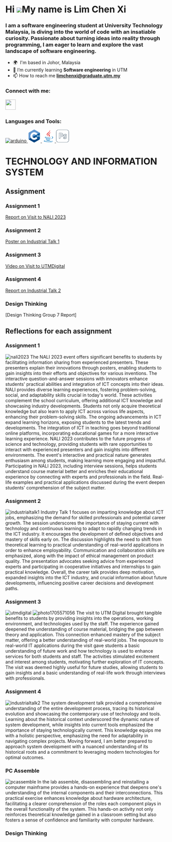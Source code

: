 Hi ![](https://user-images.githubusercontent.com/18350557/176309783-0785949b-9127-417c-8b55-ab5a4333674e.gif)My name is Lim Chen Xi
===================================================================================================================================
<h3 align="left">I am a software engineering student at University Technology Malaysia, is diving into the world of code with an insatiable curiosity. Passionate about turning ideas into reality through programming, I am eager to learn and explore the vast landscape of software engineering.</h3>


* 🌍  I'm based in Johor, Malaysia
* 🌱 I’m currently learning **Software engineering** in UTM
* 📫 How to reach me **limchenxi@graduate.utm.my**

<h3 align="left">Connect with me:</h3>
<p align="left"> <a href="https://www.github.com/limchenxi" target="_blank" rel="noreferrer"> <picture> <source media="(prefers-color-scheme: dark)" srcset="https://raw.githubusercontent.com/danielcranney/readme-generator/main/public/icons/socials/github-dark.svg" /> <source media="(prefers-color-scheme: light)" srcset="https://raw.githubusercontent.com/danielcranney/readme-generator/main/public/icons/socials/github.svg" /> <img src="https://raw.githubusercontent.com/danielcranney/readme-generator/main/public/icons/socials/github.svg" width="32" height="32" /> </picture> </a></p>

<h3 align="left">Languages and Tools:</h3>
<p align="left"> <a href="https://www.arduino.cc/" target="_blank" rel="noreferrer"> <img src="https://cdn.worldvectorlogo.com/logos/arduino-1.svg" alt="arduino" width="40" height="40"/> </a> <a href="https://www.w3schools.com/cpp/" target="_blank" rel="noreferrer"> <img src="https://raw.githubusercontent.com/devicons/devicon/master/icons/cplusplus/cplusplus-original.svg" alt="cplusplus" width="40" height="40"/> </a> <a href="https://www.java.com" target="_blank" rel="noreferrer"> <img src="https://raw.githubusercontent.com/devicons/devicon/master/icons/java/java-original.svg" alt="java" width="40" height="40"/> </a> <a href="https://www.photoshop.com/en" target="_blank" rel="noreferrer"> <img src="https://raw.githubusercontent.com/devicons/devicon/master/icons/photoshop/photoshop-line.svg" alt="photoshop" width="40" height="40"/> </a> </p>


# TECHNOLOGY AND INFORMATION SYSTEM

## Assignment
### Assignment 1
[Report on Visit to NALI 2023](https://github.com/limchenxi/limchenxi/blob/main/TIS%20Assignment%201.pdf)

### Assignment 2
[Poster on Industrial Talk 1](https://github.com/limchenxi/limchenxi/blob/main/TIS%20Assignment%202.pdf)

### Assignment 3
[Video on Visit to UTMDigital](https://github.com/limchenxi/limchenxi/blob/main/TIS%20Assignment%203.pdf)

### Assignment 4
[Report on Industrial Talk 2](https://github.com/limchenxi/limchenxi/blob/main/TIS%20Assignment%204.pdf)

### Design Thinking
[Design Thinking Group 7 Report]


## Reflections for each assignment
### Assignment 1
![nali2023](https://github.com/limchenxi/limchenxi/assets/148421786/fe714621-809c-469d-bf2c-56a40a99ce14)
The NALI 2023 event offers significant benefits to students by facilitating information sharing from experienced presenters. These presenters explain their innovations through posters, enabling students to gain insights into their efforts and objectives for various inventions. The interactive question-and-answer sessions with innovators enhance students' practical abilities and integration of ICT concepts into their ideas. NALI provides diverse learning experiences, fostering problem-solving, social, and adaptability skills crucial in today's world. These activities complement the school curriculum, offering additional ICT knowledge and showcasing industry developments. Students not only acquire theoretical knowledge but also learn to apply ICT across various life aspects, enhancing their problem-solving skills. The ongoing advancements in ICT expand learning horizons, exposing students to the latest trends and developments. The integration of ICT in teaching goes beyond traditional online platforms, incorporating educational games for a more interactive learning experience. NALI 2023 contributes to the future progress of science and technology, providing students with rare opportunities to interact with experienced presenters and gain insights into different environments. The event's interactive and practical nature generates enthusiasm among students, making learning more engaging and impactful. Participating in NALI 2023, including interview sessions, helps students understand course material better and enriches their educational experience by connecting with experts and professionals in the field. Real-life examples and practical applications discussed during the event deepen students' comprehension of the subject matter.
### Assignment 2
![industrialtalk1](https://github.com/limchenxi/limchenxi/assets/148421786/4080b25b-77c5-4a5a-a2b5-c522aaf2b9d9)
Industry Talk 1 focuses on imparting knowledge about ICT jobs, emphasizing the demand for skilled professionals and potential career growth. The session underscores the importance of staying current with technology and continuous learning to adapt to rapidly changing trends in the ICT industry. It encourages the development of defined objectives and mastery of skills early on. The discussion highlights the need to shift from theoretical learning to practical understanding of real-world applications in order to enhance employability. Communication and collaboration skills are emphasized, along with the impact of ethical management on product quality. The presentation advocates seeking advice from experienced experts and participating in cooperative initiatives and internships to gain practical knowledge. Overall, the career talk provides deep motivation, expanded insights into the ICT industry, and crucial information about future developments, influencing positive career decisions and development paths.
### Assignment 3
![utmdigital](https://github.com/limchenxi/limchenxi/assets/148421786/553985f1-1945-4c3f-852b-322a3114e856)
![photo1705571056](https://github.com/limchenxi/limchenxi/assets/148421786/423452a6-f134-40a4-94d3-896fa3707d76)
The visit to UTM Digital brought tangible benefits to students by providing insights into the operations, working environment, and technologies used by the staff. The experience gained deepened the understanding of course material, bridging the gap between theory and application. This connection enhanced mastery of the subject matter, offering a better understanding of real-world jobs. The exposure to real-world IT applications during the visit gave students a basic understanding of future work and how technology is used to enhance services for both students and staff. The activities stimulated excitement and interest among students, motivating further exploration of IT concepts. The visit was deemed highly useful for future studies, allowing students to gain insights and a basic understanding of real-life work through interviews with professionals.
### Assignment 4
![industrialtalk2](https://github.com/limchenxi/limchenxi/assets/148421786/0741ee38-0f12-4fb3-8cb6-cce693d9ab4e)
The system development talk provided a comprehensive understanding of the entire development process, tracing its historical evolution and showcasing the contemporary use of technology and tools. Learning about the historical context underscored the dynamic nature of system development, while insights into current tools emphasized the importance of staying technologically current. This knowledge equips me with a holistic perspective, emphasizing the need for adaptability in navigating complex projects. Moving forward, I am better prepared to approach system development with a nuanced understanding of its historical roots and a commitment to leveraging modern technologies for optimal outcomes.
### PC Assemble
![pcassemble](https://github.com/limchenxi/limchenxi/assets/148421786/023f4427-8f13-44c0-be6b-d4caa1091d1e)
In the lab assemble, disassembling and reinstalling a computer mainframe provides a hands-on experience that deepens one's understanding of the internal components and their interconnections. This practical exercise enhances knowledge about hardware architecture, facilitating a clearer comprehension of the roles each component plays in the overall functionality of the system.  This hands-on activity not only reinforces theoretical knowledge gained in a classroom setting but also fosters a sense of confidence and familiarity with computer hardware.
### Design Thinking


